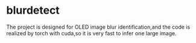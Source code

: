 # blurdetect

The project is designed for OLED image blur identification,and the code is realized by torch with cuda,so it is very fast to infer one large image.